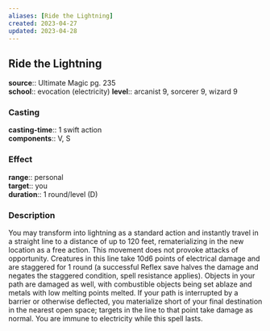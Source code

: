 ```yaml
---
aliases: [Ride the Lightning]
created: 2023-04-27
updated: 2023-04-28
---
```


## Ride the Lightning

**source**:: Ultimate Magic pg. 235  
**school**:: evocation (electricity)
**level**:: arcanist 9, sorcerer 9, wizard 9

### Casting

**casting-time**:: 1 swift action  
**components**:: V, S

### Effect

**range**:: personal  
**target**:: you  
**duration**:: 1 round/level (D)

### Description

You may transform into lightning as a standard action and instantly travel in a straight line to a distance of up to 120 feet, rematerializing in the new location as a free action. This movement does not provoke attacks of opportunity. Creatures in this line take 10d6 points of electrical damage and are staggered for 1 round (a successful Reflex save halves the damage and negates the staggered condition, spell resistance applies). Objects in your path are damaged as well, with combustible objects being set ablaze and metals with low melting points melted. If your path is interrupted by a barrier or otherwise deflected, you materialize short of your final destination in the nearest open space; targets in the line to that point take damage as normal. You are immune to electricity while this spell lasts.
